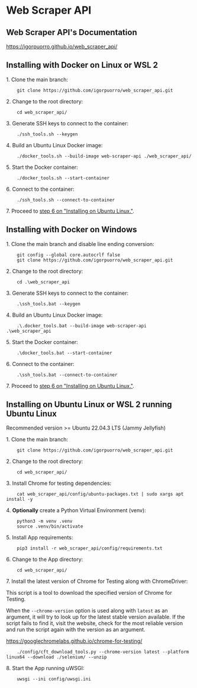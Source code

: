 # Web Scraper API

## Web Scraper API's Documentation

https://igorpuorro.github.io/web_scraper_api/

## Installing with Docker on Linux or WSL 2

1\. Clone the main branch:

```
    git clone https://github.com/igorpuorro/web_scraper_api.git
```

2\. Change to the root directory:

```
    cd web_scraper_api/
```

3\. Generate SSH keys to connect to the container:

```
    ./ssh_tools.sh --keygen
```

4\. Build an Ubuntu Linux Docker image:

```
    ./docker_tools.sh --build-image web-scraper-api ./web_scraper_api/
```

5\. Start the Docker container:

```
    ./docker_tools.sh --start-container
```

6\. Connect to the container:

```
    ./ssh_tools.sh --connect-to-container
```

7\. Proceed to [step 6 on "Installing on Ubuntu Linux."](#step-6).

## Installing with Docker on Windows

1\. Clone the main branch and disable line ending conversion:

```
    git config --global core.autocrlf false
    git clone https://github.com/igorpuorro/web_scraper_api.git
```

2\. Change to the root directory:

```
    cd .\web_scraper_api
```

3\. Generate SSH keys to connect to the container:

```
    .\ssh_tools.bat --keygen
```

4\. Build an Ubuntu Linux Docker image:

```
    .\.docker_tools.bat --build-image web-scraper-api .\web_scraper_api
```

5\. Start the Docker container:

```
    .\docker_tools.bat --start-container
```

6\. Connect to the container:

```
    .\ssh_tools.bat --connect-to-container
```

7\. Proceed to [step 6 on "Installing on Ubuntu Linux."](#step-6).

## Installing on Ubuntu Linux or WSL 2 running Ubuntu Linux

Recommended version >= Ubuntu 22.04.3 LTS (Jammy Jellyfish)

1\. Clone the main branch:

```
    git clone https://github.com/igorpuorro/web_scraper_api.git
```

2\. Change to the root directory:

```
    cd web_scraper_api/
```

3\. Install Chrome for testing dependencies:

```
    cat web_scraper_api/config/ubuntu-packages.txt | sudo xargs apt install -y
```

4\. **Optionally** create a Python Virtual Environment (venv):

```
    python3 -m venv .venv
    source .venv/bin/activate
```

5\. Install App requirements:

```
    pip3 install -r web_scraper_api/config/requirements.txt
```

<a name="step-6"></a>6\. Change to the App directory:

```
    cd web_scraper_api/
```

7\. Install the latest version of Chrome for Testing along with ChromeDriver:

This script is a tool to download the specified version of Chrome for Testing.

When the ```--chrome-version``` option is used along with ```latest``` as an argument, it will try to look up for the latest stable version available. If the script fails to find it, visit the website, check for the most reliable version and run the script again with the version as an argument.

https://googlechromelabs.github.io/chrome-for-testing/

```
    ./config/cft_download_tools.py --chrome-version latest --platform linux64 --download ./selenium/ --unzip
```

8\. Start the App running uWSGI:

```
    uwsgi --ini config/uwsgi.ini
```
